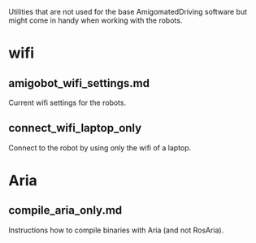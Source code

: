 Utilities that are not used for the base AmigomatedDriving software but might
come in handy when working with the robots.



# wifi


## amigobot_wifi_settings.md

Current wifi settings for the robots.

## connect_wifi_laptop_only

Connect to the robot by using only the wifi of a laptop.



# Aria

## compile_aria_only.md

Instructions how to compile binaries with Aria (and not RosAria).
